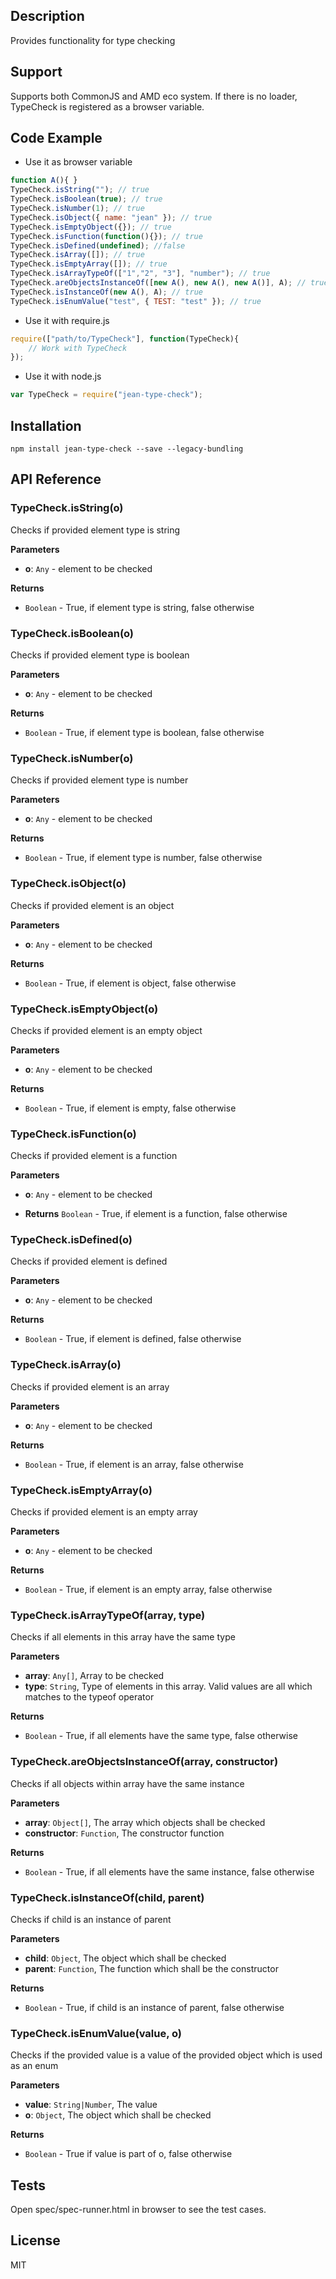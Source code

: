 ## Description

Provides functionality for type checking 

## Support
Supports both CommonJS and AMD eco system. If there is no loader, TypeCheck is registered as a browser variable.

## Code Example
- Use it as browser variable 
```js
function A(){ }
TypeCheck.isString(""); // true
TypeCheck.isBoolean(true); // true
TypeCheck.isNumber(1); // true
TypeCheck.isObject({ name: "jean" }); // true
TypeCheck.isEmptyObject({}); // true
TypeCheck.isFunction(function(){}); // true
TypeCheck.isDefined(undefined); //false
TypeCheck.isArray([]); // true
TypeCheck.isEmptyArray([]); // true
TypeCheck.isArrayTypeOf(["1","2", "3"], "number"); // true
TypeCheck.areObjectsInstanceOf([new A(), new A(), new A()], A); // true
TypeCheck.isInstanceOf(new A(), A); // true
TypeCheck.isEnumValue("test", { TEST: "test" }); // true
``` 

- Use it with require.js 
```javascript
require(["path/to/TypeCheck"], function(TypeCheck){
    // Work with TypeCheck
});
```
- Use it with node.js
```js
var TypeCheck = require("jean-type-check");
``` 
## Installation

`npm install jean-type-check --save --legacy-bundling`

## API Reference

### TypeCheck.isString(o) 

Checks if provided element type is string

**Parameters**
 - **o**: `Any` - element to be checked

**Returns**
- `Boolean` - True, if element type is string, false otherwise


### TypeCheck.isBoolean(o) 

Checks if provided element type is boolean

**Parameters**
- **o**: `Any` - element to be checked

**Returns**
- `Boolean` - True, if element type is boolean, false otherwise


### TypeCheck.isNumber(o) 

Checks if provided element type is number

**Parameters**
- **o**: `Any` - element to be checked

**Returns**
-  `Boolean` - True, if element type is number, false otherwise


### TypeCheck.isObject(o) 

Checks if provided element is an object

**Parameters**
- **o**: `Any` - element to be checked

**Returns**
 - `Boolean` - True, if element is object, false otherwise


### TypeCheck.isEmptyObject(o) 

Checks if provided element is an empty object

**Parameters**
- **o**: `Any` - element to be checked

**Returns** 
- `Boolean` - True, if element is empty, false otherwise


### TypeCheck.isFunction(o) 

Checks if provided element is a function

**Parameters**
- **o**: `Any` - element to be checked

- **Returns** `Boolean` - True, if element is a function, false otherwise


### TypeCheck.isDefined(o) 

Checks if provided element is defined

**Parameters**
- **o**: `Any` - element to be checked

**Returns**
- `Boolean` - True, if element is defined, false otherwise


### TypeCheck.isArray(o) 

Checks if provided element is an array

**Parameters**
- **o**: `Any` - element to be checked

**Returns**
- `Boolean` - True, if element is an array, false otherwise

### TypeCheck.isEmptyArray(o) 

Checks if provided element is an empty array

**Parameters**
- **o**: `Any` - element to be checked

**Returns**
- `Boolean` - True, if element is an empty array, false otherwise


### TypeCheck.isArrayTypeOf(array, type) 

Checks if all elements in this array have the same type

**Parameters**
- **array**: `Any[]`, Array to be checked
- **type**: `String`, Type of elements in this array. Valid values are all which matches 
                       to the typeof operator

**Returns**
- `Boolean` -  True, if all elements have the same type, false otherwise

### TypeCheck.areObjectsInstanceOf(array, constructor) 

Checks if all objects within array have the same instance

**Parameters**
- **array**: `Object[]`, The array which objects shall be checked
- **constructor**: `Function`, The constructor function

**Returns**
- `Boolean` -  True, if all elements have the same instance, false otherwise

### TypeCheck.isInstanceOf(child, parent) 

Checks if child is an instance of parent

**Parameters**
- **child**: `Object`, The object which shall be checked
- **parent**: `Function`, The function which shall be the constructor

**Returns**
- `Boolean` -  True, if child is an instance of parent, false otherwise

### TypeCheck.isEnumValue(value, o) 

Checks if the provided value is a value of the provided object which is used as an enum

**Parameters**
- **value**: `String|Number`, The value
- **o**: `Object`, The object which shall be checked

**Returns**
- `Boolean` -  True if value is part of o, false otherwise

## Tests

Open spec/spec-runner.html in browser to see the test cases.

## License

MIT